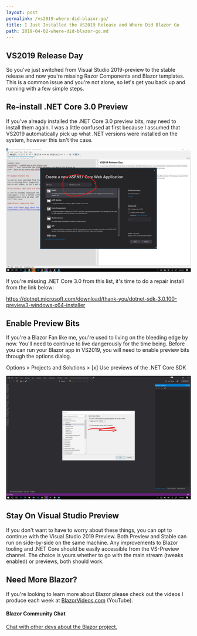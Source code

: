 ```yaml
---
layout: post
permalink: /vs2019-where-did-blazor-go/
title: I Just Installed the VS2019 Release and Where Did Blazor Go
path: 2019-04-02-where-did-blazor-go.md
---
```


## VS2019 Release Day

So you've just switched from Visual Studio 2019-preview to the stable release and now you're missing Razor Components and Blazor templates. This is a common issue and you're not alone, so let's get you back up and running with a few simple steps.

## Re-install .NET Core 3.0 Preview

If you've already installed the .NET Core 3.0 preview bits, may need to install them again. I was a little confused at first because I assumed that VS2019 automatically pick up what .NET versions were installed on the system, however this isn't the case.

![](/img/posts/SDK-dropdown.jpg)

If you're missing .NET Core 3.0 from this list, it's time to do a repair install from the link below:

https://dotnet.microsoft.com/download/thank-you/dotnet-sdk-3.0.100-preview3-windows-x64-installer

## Enable Preview Bits

If you're a Blazor Fan like me, you're used to living on the bleeding edge by now. You'll need to continue to live dangerously for the time being. Before you can run your Blazor app in VS2019, you will need to enable preview bits through the options dialog.

Options > Projects and Solutions > [x] Use previews of the .NET Core SDK

![](/img/posts/preview-bits.jpg)

## Stay On Visual Studio Preview

If you don't want to have to worry about these things, you can opt to continue with the Visual Studio 2019 Preview. Both Preview and Stable can run on side-by-side on the same machine. Any improvements to Blazor tooling and .NET Core should be easily accessible from the VS-Preview channel. The choice is yours whether to go with the main stream (tweaks enabled) or previews, both should work.

## Need More Blazor?

If you're looking to learn more about Blazor please check out the videos I produce each week at [BlazorVideos.com](http://BlazorVideos.com) (YouTube).

#### Blazor Community Chat

[Chat with other devs about the Blazor project.](https://gitter.im/aspnet/Blazor#utm_source=notification&utm_medium=email&utm_campaign=unread-notifications) 

